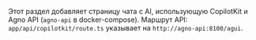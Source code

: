 Этот раздел добавляет страницу чата с AI, использующую CopilotKit и Agno API (`agno-api` в docker-compose).
Маршрут API: `app/api/copilotkit/route.ts` указывает на `http://agno-api:8100/agui`.



